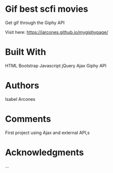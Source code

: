 # Gif best scfi movies 
Get gif through the Giphy API

Visit here: https://iarcones.github.io/mygiphypage/

# Built With
HTML
Bootstrap
Javascript
jQuery
Ajax
Giphy API

# Authors
Isabel Arcones

# Comments
First project using Ajax and external API,s

# Acknowledgments
...
